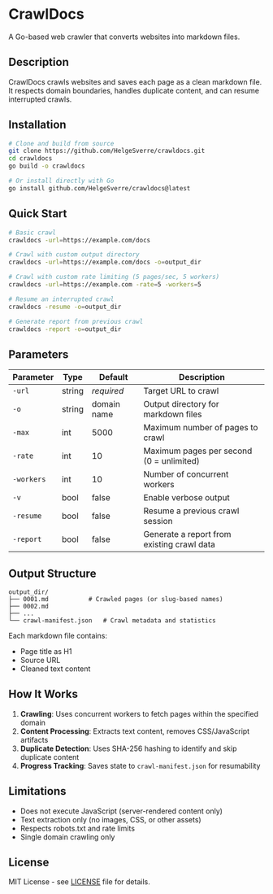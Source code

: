# CrawlDocs

A Go-based web crawler that converts websites into markdown files.

## Description

CrawlDocs crawls websites and saves each page as a clean markdown file. It respects domain boundaries, handles duplicate content, and can resume interrupted crawls.

## Installation

```bash
# Clone and build from source
git clone https://github.com/HelgeSverre/crawldocs.git
cd crawldocs
go build -o crawldocs

# Or install directly with Go
go install github.com/HelgeSverre/crawldocs@latest
```

## Quick Start

```bash
# Basic crawl
crawldocs -url=https://example.com/docs

# Crawl with custom output directory
crawldocs -url=https://example.com/docs -o=output_dir

# Crawl with custom rate limiting (5 pages/sec, 5 workers)
crawldocs -url=https://example.com -rate=5 -workers=5

# Resume an interrupted crawl
crawldocs -resume -o=output_dir

# Generate report from previous crawl
crawldocs -report -o=output_dir
```

## Parameters

| Parameter | Type | Default | Description |
|-----------|------|---------|-------------|
| `-url` | string | *required* | Target URL to crawl |
| `-o` | string | domain name | Output directory for markdown files |
| `-max` | int | 5000 | Maximum number of pages to crawl |
| `-rate` | int | 10 | Maximum pages per second (0 = unlimited) |
| `-workers` | int | 10 | Number of concurrent workers |
| `-v` | bool | false | Enable verbose output |
| `-resume` | bool | false | Resume a previous crawl session |
| `-report` | bool | false | Generate a report from existing crawl data |

## Output Structure

```
output_dir/
├── 0001.md           # Crawled pages (or slug-based names)
├── 0002.md
├── ...
└── crawl-manifest.json   # Crawl metadata and statistics
```

Each markdown file contains:
- Page title as H1
- Source URL
- Cleaned text content

## How It Works

1. **Crawling**: Uses concurrent workers to fetch pages within the specified domain
2. **Content Processing**: Extracts text content, removes CSS/JavaScript artifacts
3. **Duplicate Detection**: Uses SHA-256 hashing to identify and skip duplicate content
4. **Progress Tracking**: Saves state to `crawl-manifest.json` for resumability

## Limitations

- Does not execute JavaScript (server-rendered content only)
- Text extraction only (no images, CSS, or other assets)
- Respects robots.txt and rate limits
- Single domain crawling only

## License

MIT License - see [LICENSE](LICENSE) file for details.